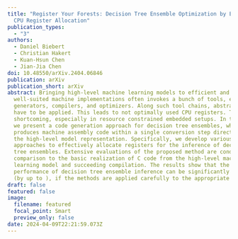 ```yaml
---
title: "Register Your Forests: Decision Tree Ensemble Optimization by Explicit
  CPU Register Allocation"
publication_types:
  - "3"
authors:
  - Daniel Biebert
  - Christian Hakert
  - Kuan-Hsun Chen
  - Jian-Jia Chen
doi: 10.48550/arXiv.2404.06846
publication: arXiv
publication_short: arXiv
abstract: Bringing high-level machine learning models to efficient and
  well-suited machine implementations often invokes a bunch of tools, e.g.~code
  generators, compilers, and optimizers. Along such tool chains, abstractions
  have to be applied. This leads to not optimally used CPU registers. This is a
  shortcoming, especially in resource constrained embedded setups. In this work,
  we present a code generation approach for decision tree ensembles, which
  produces machine assembly code within a single conversion step directly from
  the high-level model representation. Specifically, we develop various
  approaches to effectively allocate registers for the inference of decision
  tree ensembles. Extensive evaluations of the proposed method are conducted in
  comparison to the basic realization of C code from the high-level machine
  learning model and succeeding compilation. The results show that the
  performance of decision tree ensemble inference can be significantly improved
  (by up to ), if the methods are applied carefully to the appropriate scenario.
draft: false
featured: false
image:
  filename: featured
  focal_point: Smart
  preview_only: false
date: 2024-04-09T22:21:59.073Z
---
```

